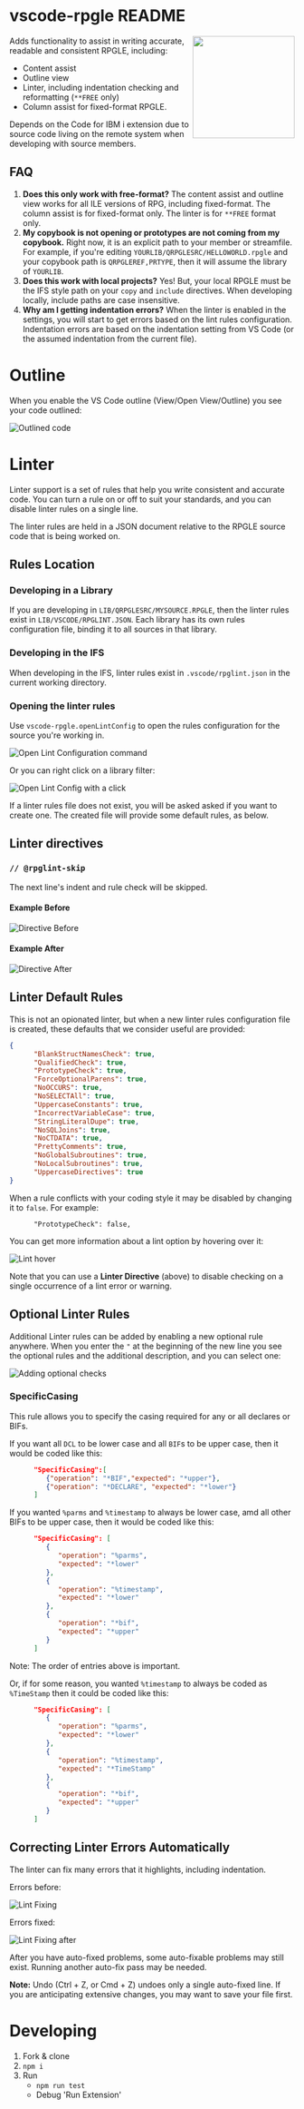 # vscode-rpgle README

<img src="https://github.com/halcyon-tech/vscode-rpgle/blob/main/media/logo.png?raw=true" height="180px" align="right">

Adds functionality to assist in writing accurate, readable and consistent RPGLE, including:

* Content assist
* Outline view
* Linter, including indentation checking and reformatting (`**FREE` only)
* Column assist for fixed-format RPGLE.

Depends on the Code for IBM i extension due to source code living on the remote system when developing with source members.

## FAQ

1. **Does this only work with free-format?** The content assist and outline view works for all ILE versions of RPG, including fixed-format. The column assist is for fixed-format only. The linter is for `**FREE` format only.
2. **My copybook is not opening or prototypes are not coming from my copybook.** Right now, it is an explicit path to your member or streamfile. For example, if you're editing `YOURLIB/QRPGLESRC/HELLOWORLD.rpgle` and your copybook path is `QRPGLEREF,PRTYPE`, then it will assume the library of `YOURLIB`.
3. **Does this work with local projects?** Yes! But, your local RPGLE must be the IFS style path on your `copy` and `include` directives. When developing locally, include paths are case insensitive.
4. **Why am I getting indentation errors?** When the linter is enabled in the settings, you will start to get errors based on the lint rules configuration. Indentation errors are based on the indentation setting from VS Code (or the assumed indentation from the current file).

# Outline

When you enable the VS Code outline (View/Open View/Outline) you see your code outlined:

![Outlined code](assets/Outline_01.png)

# Linter

Linter support is a set of rules that help you write consistent and accurate code. You can turn a rule on or off to suit your standards, and you can disable linter rules on a single line.

The linter rules are held in a JSON document relative to the RPGLE source code that is being worked on.

## Rules Location

### Developing in a Library

If you are developing in `LIB/QRPGLESRC/MYSOURCE.RPGLE`, then the linter rules exist in `LIB/VSCODE/RPGLINT.JSON`. Each library has its own rules configuration file, binding it to all sources in that library. 

### Developing in the IFS

When developing in the IFS, linter rules exist in `.vscode/rpglint.json` in the current working directory.

### Opening the linter rules

Use `vscode-rpgle.openLintConfig` to open the rules configuration for the source you're working in.

![Open Lint Configuration command](./assets/OpenLintConfig.png)

Or you can right click on a library filter:

![Open Lint Config with a click](./assets/OpenLintConfig_02.png)

 If a linter rules file  does not exist, you will be asked asked if you want to create one. The created file will provide some default rules, as below.

## Linter directives

### `// @rpglint-skip`

   The next line's indent and rule check will be skipped.

#### Example Before

![Directive Before](./assets/DirectiveBefore.png)

#### Example After

![Directive After](./assets/DirectiveAfter.png)

## Linter Default Rules

   This is not an opionated linter, but when a new linter rules configuration file is created, these defaults that we consider useful are provided:

```json
{
      "BlankStructNamesCheck": true,
      "QualifiedCheck": true,
      "PrototypeCheck": true,
      "ForceOptionalParens": true,
      "NoOCCURS": true,
      "NoSELECTAll": true,
      "UppercaseConstants": true,
      "IncorrectVariableCase": true,
      "StringLiteralDupe": true,
      "NoSQLJoins": true,
      "NoCTDATA": true,
      "PrettyComments": true,
      "NoGlobalSubroutines": true,
      "NoLocalSubroutines": true,
      "UppercaseDirectives": true
}
```

When a rule conflicts with your coding style it may be disabled by changing it to `false`. For example:

```
      "PrototypeCheck": false,
```

You can get more information about a lint option by hovering over it:

![Lint hover](./assets/lintopt_01.png)

Note that you can use a **Linter Directive** (above) to disable checking on a single occurrence of a lint error or warning.

## Optional Linter Rules

Additional Linter rules can be added by enabling a new optional rule anywhere.  When you enter the `"` at the beginning of the new line you see the optional rules and the additional description, and you can select one:

![Adding optional checks](./assets/lintopt_02.png)

### SpecificCasing

This rule allows you to specify the casing required for any or all declares or BIFs.

If you want all `DCL` to be lower case and all `BIF`s to be upper case, then it would be coded like this:

```json
      "SpecificCasing":[
         {"operation": "*BIF","expected": "*upper"},
         {"operation": "*DECLARE", "expected": "*lower"}
      ]
```


If you wanted `%parms` and `%timestamp` to always be lower case, amd all other BIFs to be upper case, then it would be coded like this:

```json
      "SpecificCasing": [
         {
            "operation": "%parms",
            "expected": "*lower"
         },
         {
            "operation": "%timestamp",
            "expected": "*lower"
         },
         {
            "operation": "*bif",
            "expected": "*upper"
         }
      ]
```

 Note: The order of entries above is important.

 Or, if for some reason, you wanted `%timestamp` to always be coded as `%TimeStamp` then it could be coded like this:

```json
      "SpecificCasing": [
         {
            "operation": "%parms",
            "expected": "*lower"
         },
         {
            "operation": "%timestamp",
            "expected": "*TimeStamp"
         },
         {
            "operation": "*bif",
            "expected": "*upper"
         }
      ]
```

## Correcting Linter Errors Automatically

The linter can fix many errors that it highlights, including indentation.

Errors before:

![Lint Fixing](./assets/LintFix_01.png)

Errors fixed:

![Lint Fixing after](./assets/LintFix_02.png)

After you have auto-fixed problems, some auto-fixable problems may still exist. Running another auto-fix pass may be needed.

**Note:**  Undo (Ctrl + Z, or Cmd + Z) undoes only a single auto-fixed line. If you are anticipating extensive changes, you may want to save your file first. 
 
# Developing

1. Fork & clone
2. `npm i`
3. Run
   * `npm run test`
   * Debug 'Run Extension'

